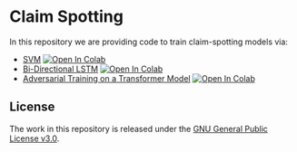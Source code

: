 # Claim Spotting
In this repository we are providing code to train claim-spotting models via:

  - [SVM](https://github.com/utaresearch/claimbuster-spotter/tree/master/svm) <a href="https://colab.research.google.com/github/idirlab/claimspotter/blob/master/svm/svm-notebook.ipynb" target="_parent\"><img src="https://colab.research.google.com/assets/colab-badge.svg" alt="Open In Colab"/></a>
  - [Bi-Directional LSTM](https://github.com/utaresearch/claimbuster-spotter/tree/master/bidirectional_lstm) <a href="https://colab.research.google.com/github/idirlab/claimspotter/blob/master/bidirectional_lstm/bilstm-notebook.ipynb" target="_parent\"><img src="https://colab.research.google.com/assets/colab-badge.svg" alt="Open In Colab"/></a>
  - [Adversarial Training on a Transformer Model](https://github.com/utaresearch/claimbuster-spotter/tree/master/adv_transformer) <a href="https://colab.research.google.com/github/idirlab/claimspotter/blob/master/adv_transformer/adv_transformer-notebook.ipynb" target="_parent\"><img src="https://colab.research.google.com/assets/colab-badge.svg" alt="Open In Colab"/></a>

## License
The work in this repository is released under the [GNU General Public License v3.0](https://www.gnu.org/licenses/gpl-3.0.en.html).
